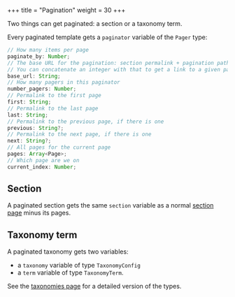 +++
title = "Pagination"
weight = 30
+++

Two things can get paginated: a section or a taxonomy term.

Every paginated template gets a `paginator` variable of the `Pager` type:

```ts
// How many items per page
paginate_by: Number;
// The base URL for the pagination: section permalink + pagination path
// You can concatenate an integer with that to get a link to a given pagination page.
base_url: String;
// How many pagers in this paginator
number_pagers: Number;
// Permalink to the first page
first: String;
// Permalink to the last page
last: String;
// Permalink to the previous page, if there is one
previous: String?;
// Permalink to the next page, if there is one
next: String?;
// All pages for the current page
pages: Array<Page>;
// Which page are we on
current_index: Number;
```

## Section

A paginated section gets the same `section` variable as a normal
[section page](./documentation/templates/pages-sections.md#section-variables) minus its pages.

## Taxonomy term

A paginated taxonomy gets two variables:

- a `taxonomy` variable of type `TaxonomyConfig`
- a `term` variable of type `TaxonomyTerm`.

See the [taxonomies page](./documentation/templates/taxonomies.md) for a detailed version of the types.
